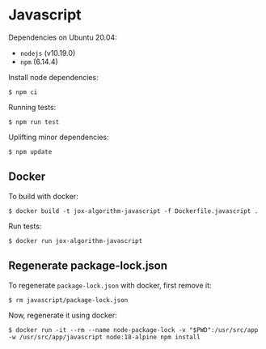 # Javascript

Dependencies on Ubuntu 20.04:

* `nodejs` (v10.19.0)
* `npm` (6.14.4)

Install node dependencies:

```
$ npm ci
```

Running tests:

```
$ npm run test
```

Uplifting minor dependencies:

```
$ npm update
```

## Docker

To build with docker:

```
$ docker build -t jox-algorithm-javascript -f Dockerfile.javascript .
```

Run tests:

```
$ docker run jox-algorithm-javascript
```

## Regenerate package-lock.json

To regenerate `package-lock.json` with docker, first remove it:

```
$ rm javascript/package-lock.json
```

Now, regenerate it using docker:

```
$ docker run -it --rm --name node-package-lock -v "$PWD":/usr/src/app -w /usr/src/app/javascript node:18-alpine npm install
```
